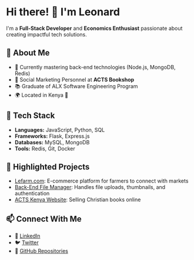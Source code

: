 # Hi there! 👋 I'm Leonard 

I'm a **Full-Stack Developer** and **Economics Enthusiast** passionate about creating impactful tech solutions.

## 🚀 About Me
- 🌱 Currently mastering back-end technologies (Node.js, MongoDB, Redis)
- 💼 Social Marketing Personnel at **ACTS Bookshop**
- 📚 Graduate of ALX Software Engineering Program
- 🌍 Located in Kenya 🌴

## 🔧 Tech Stack
- **Languages:** JavaScript, Python, SQL
- **Frameworks:** Flask, Express.js
- **Databases:** MySQL, MongoDB
- **Tools:** Redis, Git, Docker

## 🌟 Highlighted Projects
- [Lefarm.com](https://github.com/lenny1-ux/lefarm): E-commerce platform for farmers to connect with markets
- [Back-End File Manager](https://github.com/lenny1-ux/backend-summary): Handles file uploads, thumbnails, and authentication
- [ACTS Kenya Website](https://github.com/lenny1-ux/acts-kenya): Selling Christian books online

## 📫 Connect With Me
- 💼 [LinkedIn](https://www.linkedin.com/in/leonard/)
- 🐦 [Twitter](https://twitter.com/lenny1_ux)
- 📂 [GitHub Repositories](https://github.com/lenny1-ux?tab=repositories)

